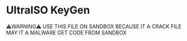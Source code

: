 # UltraISO KeyGen
⚠️WARNING⚠️ USE THIS FILE ON SANDBOX BECAUSE IT A CRACK FILE MAY IT A MALWARE
GET CODE FROM SANDBOX
